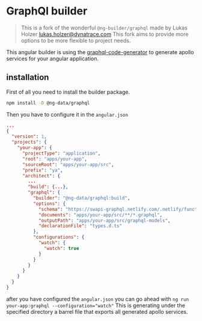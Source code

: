 # GraphQl builder

> This is a fork of the wonderful `@ng-builder/graphql` made by Lukas Holzer <lukas.holzer@dynatrace.com>
> This fork aims to provide more options to be more flexible to project needs.

This angular builder is using the [graphql-code-generator](https://graphql-code-generator.com/) to generate apollo services for your angular application.

## installation

First of all you need to install the builder package.

```bash
npm install -D @ng-data/graphql
```

Then you have to configure it in the `angular.json`

```json
...
{
  "version": 1,
  "projects": {
    "your-app": {
      "projectType": "application",
      "root": "apps/your-app",
      "sourceRoot": "apps/your-app/src",
      "prefix": "ya",
      "architect": {
        ...
        "build": {...},
        "graphql": {
          "builder": "@ng-data/graphql:build",
          "options": {
            "schema": "https://swapi-graphql.netlify.com/.netlify/functions/index",
            "documents": "apps/your-app/src/**/*.graphql",
            "outputPath": "apps/your-app/src/graphql-models",
            "declarationFile": "types.d.ts"
          },
          "configurations": {
            "watch": {
              "watch": true
            }
          }
        }
      }
    }
  }
}
```

after you have configured the `angular.json` you can go ahead with `ng run your-app:graphql --configuration="watch"`
This is generating under the specified directory a barrel file that exports all generated apollo services.
